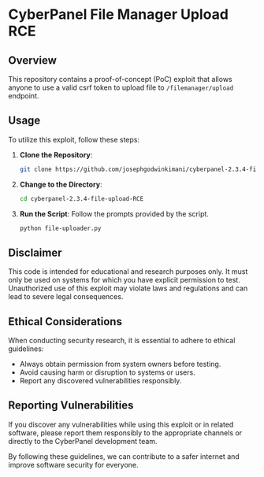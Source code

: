 # CyberPanel File Manager Upload RCE

## Overview

This repository contains a proof-of-concept (PoC) exploit that allows anyone to use a valid csrf token to upload file to `/filemanager/upload` endpoint.


## Usage

To utilize this exploit, follow these steps:

1. **Clone the Repository**:
    ```bash
    git clone https://github.com/josephgodwinkimani/cyberpanel-2.3.4-file-upload-RCE.git
    ```
2. **Change to the Directory**:
    ```bash
    cd cyberpanel-2.3.4-file-upload-RCE
    ```
3. **Run the Script**: Follow the prompts provided by the script.
    ```bash
    python file-uploader.py
    ```


## Disclaimer

This code is intended for educational and research purposes only. It must only be used on systems for which you have explicit permission to test. Unauthorized use of this exploit may violate laws and regulations and can lead to severe legal consequences.

## Ethical Considerations

When conducting security research, it is essential to adhere to ethical guidelines:

- Always obtain permission from system owners before testing.
- Avoid causing harm or disruption to systems or users.
- Report any discovered vulnerabilities responsibly.


## Reporting Vulnerabilities

If you discover any vulnerabilities while using this exploit or in related software, please report them responsibly to the appropriate channels or directly to the CyberPanel development team.

By following these guidelines, we can contribute to a safer internet and improve software security for everyone.